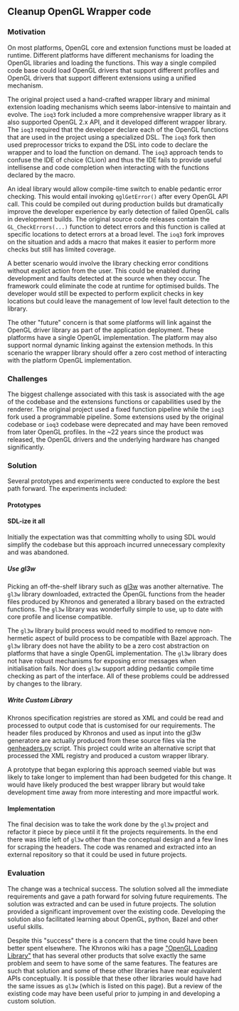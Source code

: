 ## Cleanup OpenGL Wrapper code

### Motivation

On most platforms, OpenGL core and extension functions must be loaded at runtime. Different platforms have different mechanisms for loading the OpenGL libraries and loading the functions. This way a single compiled code base could load OpenGL drivers that support different profiles and OpenGL drivers that support different extensions using a unified mechanism.

The original project used a hand-crafted wrapper library and minimal extension loading mechanisms which seems labor-intensive to maintain and evolve. The `ioq3` fork included a more comprehensive wrapper library as it also supported OpenGL 2.x API, and it developed different wrapper library. The `ioq3` required that the developer declare each of the OpenGL functions that are used in the project using a specialized DSL. The `ioq3` fork then used preprocessor tricks to expand the DSL into code to declare the wrapper and to load the function on demand. The `ioq3` approach tends to confuse the IDE of choice (CLion) and thus the IDE fails to provide useful intellisense and code completion when interacting with the functions declared by the macro.

An ideal library would allow compile-time switch to enable pedantic error checking. This would entail invoking `qglGetError()` after every OpenGL API call. This could be compiled out during production builds but dramatically improve the developer experience by early detection of failed OpenGL calls in development builds. The original source code releases contain the `GL_CheckErrors(...)` function to detect errors and this function is called at specific locations to detect errors at a broad level. The `ioq3` fork improves on the situation and adds a macro that makes it easier to perform more checks but still has limited coverage.

A better scenario would involve the library checking error conditions without explict action from the user. This could be enabled during development and faults detected at the source when they occur. The framework could eliminate the code at runtime for optimised builds. The developer would still be expected to perform explicit checks in key locations but could leave the management of low level fault detection to the library.

The other "future" concern is that some platforms will link against the OpenGL driver library as part of the application deployment. These platforms have a single OpenGL implementation. The platform may also support normal dynamic linking against the extension methods. In this scenario the wrapper library should offer a zero cost method of interacting with the platform OpenGL implementation.

### Challenges

The biggest challenge associated with this task is associated with the age of the codebase and the extensions functions or capabilities used by the renderer. The original project used a fixed function pipeline while the `ioq3` fork used a programmable pipeline. Some extensions used by the original codebase or `ioq3` codebase were deprecated and may have been removed from later OpenGL profiles. In the ~22 years since the product was released, the OpenGL drivers and the underlying hardware has changed significantly.

### Solution

Several prototypes and experiments were conducted to explore the best path forward. The experiments included:

#### Prototypes

#### SDL-ize it all

Initially the expectation was that committing wholly to using SDL would simplify the codebase but this approach incurred unnecessary complexity and was abandoned.

##### Use gl3w

Picking an off-the-shelf library such as [gl3w](https://github.com/skaslev/gl3w) was another alternative. The `gl3w` library downloaded, extracted the OpenGL functions from the header files produced by Khronos and generated a library based on the extracted functions. The `gl3w` library was wonderfully simple to use, up to date with core profile and license compatible.

The `gl3w` library build process would need to modified to remove non-hermetic aspect of build process to be compatible with Bazel approach. The `gl3w` library does not have the ability to be a zero cost abstraction on platforms that have a single OpenGL implementation. The `gl3w` library does not have robust mechanisms for exposing error messages when initialisation fails. Nor does `gl3w` support adding pedantic compile time checking as part of the interface. All of these problems could be addressed by changes to the library.

##### Write Custom Library

Khronos specification registries are stored as XML and could be read and processed to output code that is customised for our requirements. The header files produced by Khronos and used as input into the gl3w generatore are actually produced from these source files via the [genheaders.py](https://cvs.khronos.org/svn/repos/ogl/trunk/doc/registry/public/api/genheaders.py) script. This project could write an alternative script that processed the XML registry and produced a custom wrapper library.

A prototype that began exploring this approach seemed viable but was likely to take longer to implement than had been budgeted for this change. It would have likely produced the best wrapper library but would take development time away from more interesting and more impactful work.

#### Implementation

The final decision was to take the work done by the `gl3w` project and refactor it piece by piece until it fit the projects requirements. In the end there was little left of `gl3w` other than the conceptual design and a few lines for scraping the headers. The code was renamed and extracted into an external repository so that it could be used in future projects.

### Evaluation

The change was a technical success. The solution solved all the immediate requirements and gave a path forward for solving future requirements. The solution was extracted and can be used in future projects. The solution provided a significant improvement over the existing code. Developing the solution also facilitated learning about OpenGL, python, Bazel and other useful skills.

Despite this "success" there is a concern that the time could have been better spent elsewhere. The Khronos wiki has a page ["OpenGL Loading Library"](https://www.khronos.org/opengl/wiki/OpenGL_Loading_Library) that has several other products that solve exactly the same problem and seem to have some of the same features. The features are such that solution and some of these other libraries have near equivalent APIs conceptually. It is possible that these other libraries would have had the same issues as `gl3w` (which is listed on this page). But a review of the existing code may have been useful prior to jumping in and developing a custom solution.
